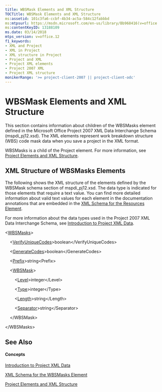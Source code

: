 ```yaml
---
title: WBSMask Elements and XML Structure
TOCTitle: WBSMask Elements and XML Structure
ms:assetid: 101c3fa6-ccbf-4b34-ac5a-584c12fabbbd
ms:mtpsurl: https://msdn.microsoft.com/en-us/library/Bb968416(v=office.12)
ms:contentKeyID: 13188109
ms.date: 03/14/2018
mtps_version: v=office.12
f1_keywords:
- XML and Project
- XML in Project
- XML structure in Project
- Project and XML
- Project XML elements
- Project 2007 XML
- Project XML structure
monikerRange: '>= project-client-2007 || project-client-odc'
---
```


# WBSMask Elements and XML Structure




This section contains information about children of the WBSMasks element defined in the Microsoft Office Project 2007 XML Data Interchange Schema (mspdi\_pj12.xsd). The XML elements represent work breakdown structure (WBS) code mask data when you save a project in the XML format.

WBSMasks is a child of the Project element. For more information, see [Project Elements and XML Structure](project-elements-and-xml-structure.md).

## XML Structure of WBSMasks Elements

The following shows the XML structure of the elements defined by the WBSMask schema section of mspdi\_pj12.xsd. The data type is indicated for those elements that require a text value. You can find more detailed information about valid text values for each element in the documentation annotations that are embedded in the [XML Schema for the Resources Element](xml-schema-for-the-resources-element.md).

For more information about the data types used in the Project 2007 XML Data Interchange Schema, see [Introduction to Project XML Data](introduction-to-project-xml-data.md).

\<[WBSMasks](wbsmasks-element.md)\>

    \<[VerifyUniqueCodes](verifyuniquecodes-element.md)\>boolean\</VerifyUniqueCodes\>

    \<[GenerateCodes](generatecodes-element.md)\>boolean\</GenerateCodes\>

    \<[Prefix](prefix-element.md)\>string\<Prefix\>

    \<[WBSMask](wbsmask-element.md)\>

        \<[Level](level-element.md)\>integer\</Level\>

        \<[Type](type-element-multiple-parents.md)\>integer\</Type\>

        \<[Length](length-element.md)\>string\</Length\>

        \<[Separator](separator-element.md)\>string\</Separator\>

    \</WBSMask\>

\</WBSMasks\>

## See Also

#### Concepts

[Introduction to Project XML Data](introduction-to-project-xml-data.md)

[XML Schema for the WBSMasks Element](xml-schema-for-the-wbsmasks-element.md)

[Project Elements and XML Structure](project-elements-and-xml-structure.md)

